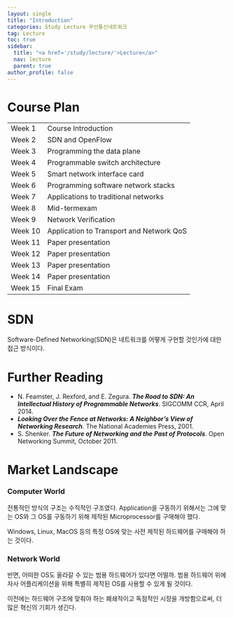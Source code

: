 ```yaml
---
layout: single
title: "Introduction"
categories: Study Lecture 무선통신네트워크
tag: Lecture
toc: true
sidebar:
  title: "<a href='/study/lecture/'>Lecture</a>"
  nav: lecture
  parent: true
author_profile: false
---
```


# Course Plan
<table>
<tbody>
  <tr>
    <td>Week 1</td>
    <td>Course Introduction</td>
  </tr>
  <tr>
    <td>Week 2</td>
    <td>SDN and OpenFlow</td>
  </tr>
  <tr>
    <td>Week 3</td>
    <td>Programming the data plane</td>
  </tr>
  <tr>
    <td>Week 4</td>
    <td>Programmable switch architecture</td>
  </tr>
  <tr>
    <td>Week 5</td>
    <td>Smart network interface card</td>
  </tr>
  <tr>
    <td>Week 6</td>
    <td>Programming software network stacks</td>
  </tr>
  <tr>
    <td>Week 7</td>
    <td>Applications to traditional networks</td>
  </tr>
  <tr>
    <td>Week 8</td>
    <td>Mid-termexam</td>
  </tr>
  <tr>
    <td>Week 9</td>
    <td>Network Verification</td>
  </tr>
  <tr>
    <td>Week 10</td>
    <td>Application to Transport and Network QoS</td>
  </tr>
  <tr>
    <td>Week 11</td>
    <td>Paper presentation</td>
  </tr>
  <tr>
    <td>Week 12</td>
    <td>Paper presentation</td>
  </tr>
  <tr>
    <td>Week 13</td>
    <td>Paper presentation</td>
  </tr>
  <tr>
    <td>Week 14</td>
    <td>Paper presentation</td>
  </tr>
  <tr>
    <td>Week 15</td>
    <td>Final Exam</td>
  </tr>
</tbody>
</table>

# SDN
Software-Defined Networking(SDN)은 네트워크를 어떻게 구현할 것인가에 대한 접근 방식이다. 

# Further Reading
- N. Feamster, J. Rexford, and E. Zegura. ***The Road to SDN: An Intellectual History of Programmable Networks***. SIGCOMM CCR, April 2014.
- ***Looking Over the Fence at Networks: A Neighbor’s View of Networking Research***. The National Academies Press, 2001.
- S. Shenker. ***The Future of Networking and the Past of Protocols***. Open Networking Summit, October 2011.

# Market Landscape

### Computer World
전통적인 방식의 구조는 수직적인 구조였다. Application을 구동하기 위해서는 그에 맞는 OS와 그 OS를 구동하기 위해 제작된 Microprocessor를 구매해야 했다.

Windows, Linux, MacOS 등의 특정 OS에 맞는 사전 제작된 하드웨어를 구매해야 하는 것이다. 

### Network World
반면, 어떠한 OS도 올라갈 수 있는 범용 하드웨어가 있다면 어떨까. 범용 하드웨어 위에 자사 어플리케이션을 위해 특별히 제작된 OS를 사용할 수 있게 될 것이다.

이전에는 하드웨어 구조에 맞춰야 하는 폐쇄적이고 독점적인 시장을 개방함으로써, 더 많은 혁신의 기회가 생긴다.
